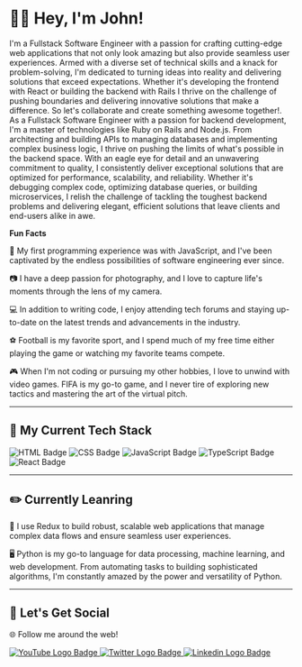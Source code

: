 <!-- ![Bree Hall Github Banner](img/Github-ReadMe-Banner-Thin.png) -->

# 👋🏾 Hey, I'm John!

I'm a Fullstack Software Engineer with a passion for crafting cutting-edge web applications that not only look amazing but also provide seamless user experiences. Armed with a diverse set of technical skills and a knack for problem-solving, I'm dedicated to turning ideas into reality and delivering solutions that exceed expectations. Whether it's developing the frontend with React or building the backend with Rails I thrive on the challenge of pushing boundaries and delivering innovative solutions that make a difference. So let's collaborate and create something awesome together!.
As a Fullstack Software Engineer with a passion for backend development, I'm a master of technologies like Ruby on Rails and Node.js. From architecting and building APIs to managing databases and implementing complex business logic, I thrive on pushing the limits of what's possible in the backend space. With an eagle eye for detail and an unwavering commitment to quality, I consistently deliver exceptional solutions that are optimized for performance, scalability, and reliability. Whether it's debugging complex code, optimizing database queries, or building microservices, I relish the challenge of tackling the toughest backend problems and delivering elegant, efficient solutions that leave clients and end-users alike in awe.

**Fun Facts**

🌟 My first programming experience was with JavaScript, and I've been captivated by the endless possibilities of software engineering ever since.

📷 I have a deep passion for photography, and I love to capture life's moments through the lens of my camera.

💻 In addition to writing code, I enjoy attending tech forums and staying up-to-date on the latest trends and advancements in the industry.

⚽️ Football is my favorite sport, and I spend much of my free time either playing the game or watching my favorite teams compete.

🎮 When I'm not coding or pursuing my other hobbies, I love to unwind with video games. FIFA is my go-to game, and I never tire of exploring new tactics and mastering the art of the virtual pitch.

---

## 🔨 My Current Tech Stack
![HTML Badge](https://img.shields.io/badge/HTML5-E34F26?style=for-the-badge&logo=html5&logoColor=white)
![CSS Badge](https://img.shields.io/badge/CSS3-1572B6?style=for-the-badge&logo=css3&logoColor=white)
![JavaScript Badge](https://img.shields.io/badge/JavaScript-F7DF1E?style=for-the-badge&logo=javascript&logoColor=black)
![TypeScript Badge](https://img.shields.io/badge/TypeScript-007ACC?style=for-the-badge&logo=typescript&logoColor=white)
![React Badge](https://img.shields.io/badge/React-20232A?style=for-the-badge&logo=react&logoColor=61DAFB)

---

## ✏️ Currently Leanring
🎨 I use Redux to build robust, scalable web applications that manage complex data flows and ensure seamless user experiences.

🖥️ Python is my go-to language for data processing, machine learning, and web development. From automating tasks to building sophisticated algorithms, I'm constantly amazed by the power and versatility of Python.

---

## 🥳 Let's Get Social
🌐 Follow me around the web!

<a href="https://www.youtube.com/channel/UCCoKFWpai3OO1R0e_AHeNKA">
    <img 
        src="https://img.shields.io/badge/YouTube-FF0000?style=for-the-badge&logo=youtube&logoColor=white"
        alt="YouTube Logo Badge"
    >
</a>
<a href="https://twitter.com/johnnokari">
    <img 
        src="https://img.shields.io/badge/Twitter-1DA1F2?style=for-the-badge&logo=twitter&logoColor=white"
        alt="Twitter Logo Badge"
    >
</a>
<a href="https://www.linkedin.com/in/johnnokari-001/">
    <img 
        src="https://img.shields.io/badge/Linkedin-E4405F?style=for-the-badge&logo=instagram&logoColor=white"
        alt="Linkedin Logo Badge"
    >
</a>

